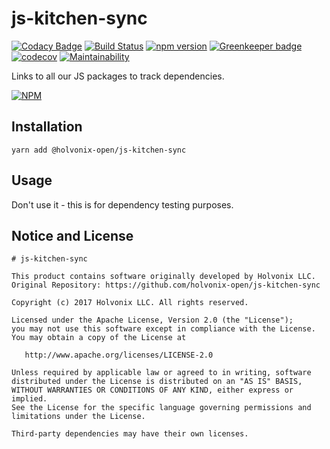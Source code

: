 # js-kitchen-sync

[![Codacy Badge](https://api.codacy.com/project/badge/Grade/5fa086bdbec24555851203a3c791e56c)](https://www.codacy.com/app/holvonix-open/js-kitchen-sync?utm_source=github.com&utm_medium=referral&utm_content=holvonix-open/js-kitchen-sync&utm_campaign=badger)
[![Build Status](https://travis-ci.org/holvonix-open/js-kitchen-sync.svg?branch=master)](https://travis-ci.org/holvonix-open/js-kitchen-sync)
[![npm version](https://badge.fury.io/js/%40holvonix-open%2Fjs-kitchen-sync.svg)](https://badge.fury.io/js/%40holvonix-open%2Fjs-kitchen-sync)
[![Greenkeeper badge](https://badges.greenkeeper.io/holvonix-open/js-kitchen-sync.svg)](https://greenkeeper.io/)
[![codecov](https://codecov.io/gh/holvonix-open/js-kitchen-sync/branch/master/graph/badge.svg)](https://codecov.io/gh/holvonix-open/js-kitchen-sync)
[![Maintainability](https://api.codeclimate.com/v1/badges/00fd649e779eeb83908b/maintainability)](https://codeclimate.com/github/holvonix-open/js-kitchen-sync/maintainability)

Links to all our JS packages to track dependencies.

[![NPM](https://nodei.co/npm/@holvonix-open/js-kitchen-sync.png?compact=true)](https://nodei.co/npm/@holvonix-open/js-kitchen-sync/)

## Installation

`yarn add @holvonix-open/js-kitchen-sync`

## Usage

Don't use it - this is for dependency testing purposes.

## Notice and License

```
# js-kitchen-sync

This product contains software originally developed by Holvonix LLC.
Original Repository: https://github.com/holvonix-open/js-kitchen-sync

Copyright (c) 2017 Holvonix LLC. All rights reserved.

Licensed under the Apache License, Version 2.0 (the "License");
you may not use this software except in compliance with the License.
You may obtain a copy of the License at

   http://www.apache.org/licenses/LICENSE-2.0

Unless required by applicable law or agreed to in writing, software
distributed under the License is distributed on an "AS IS" BASIS,
WITHOUT WARRANTIES OR CONDITIONS OF ANY KIND, either express or implied.
See the License for the specific language governing permissions and
limitations under the License.

Third-party dependencies may have their own licenses.

```
